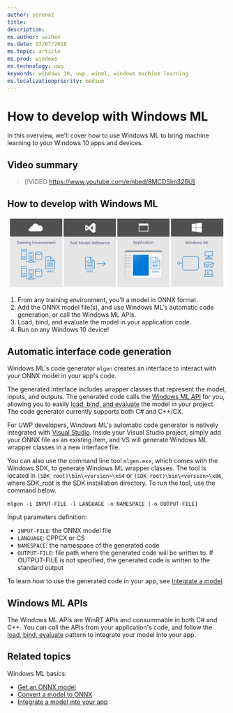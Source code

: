 ```yaml
---
author: serenaz
title: 
description: 
ms.author: sezhen
ms.date: 03/07/2018
ms.topic: article
ms.prod: windows
ms.technology: uwp
keywords: windows 10, uwp, winml, windows machine learning
ms.localizationpriority: medium
---
```


# How to develop with Windows ML

In this overview, we'll cover how to use Windows ML to bring machine learning to your Windows 10 apps and devices.

## Video summary

> [!VIDEO https://www.youtube.com/embed/8MCDSlm326U]

## How to develop with Windows ML

![windows ML developer flow](images/winmlstory.png)

1. From any training environment, you'll a model in ONNX format.
2. Add the ONNX model file(s), and use Windows ML's automatic code generation, or call the Windows ML APIs.
3. Load, bind, and evaluate the model in your application code.
4. Run on any Windows 10 device!


## Automatic interface code generation

Windows ML's code generator `mlgen` creates an interface to interact with your ONNX model in your app's code. 

The generated interface includes wrapper classes that represent the model, inputs, and outputs. The generated code calls the [Windows ML API](/uwp/api/windows.ai.machinelearning.preview) for you, allowing you to easily [load, bind, and evaluate](integrate-model.md) the model in your project. The code generator currently supports both C# and C++/CX.

For UWP developers, Windows ML's automatic code generator is natively integrated with [Visual Studio](https://developer.microsoft.com/windows/downloads). Inside your Visual Studio project, simply add your ONNX file as an existing item, and VS will generate Windows ML wrapper classes in a new interface file.

You can also use the command line tool `mlgen.exe`, which comes with the Windows SDK, to generate Windows ML wrapper classes. The tool is located in `(SDK_root)\bin\<version>\x64` or `(SDK_root)\bin\<version>\x86`, where SDK_root is the SDK installation directory. To run the tool, use the command below.

```
mlgen -i INPUT-FILE -l LANGUAGE -n NAMESPACE [-o OUTPUT-FILE]
```

Input parameters definition:

- `INPUT-FILE`: the ONNX model file
- `LANGUAGE`: CPPCX or CS
- `NAMESPACE`: the namespace of the generated code
- `OUTPUT-FILE`: file path where the generated code will be written to. If OUTPUT-FILE is not specified, the generated code is written to the standard output

To learn how to use the generated code in your app, see [Integrate a model](integrate-model.md).

## Windows ML APIs

The Windows ML APIs are WinRT APIs and consummable in both C# and C++. You can call the APIs from your application's code, and follow the [load, bind, evaluate](integrate-model.md) pattern to integrate your model into your app.

## Related topics

Windows ML basics:

- [Get an ONNX model](get-onnx-model.md)
- [Convert a model to ONNX](conversion-samples.md)
- [Integrate a model into your app](integrate-model.md)
